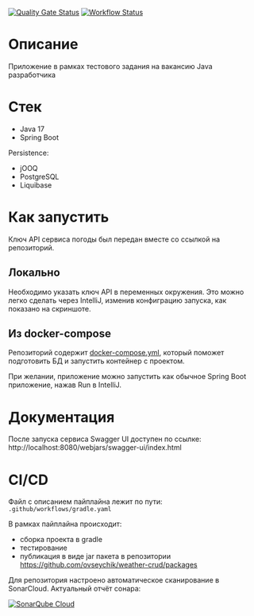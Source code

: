 [![Quality Gate Status](https://sonarcloud.io/api/project_badges/measure?project=ovseychik_weather-crud&metric=alert_status)](https://sonarcloud.io/summary/new_code?id=ovseychik_weather-crud)
[![Workflow Status](https://github.com/ovseychik/weather-crud/actions/workflows/gradle.yaml/badge.svg)](https://github.com/ovseychik/weather-crud/actions)

# Описание

Приложение в рамках тестового задания на вакансию Java разработчика

# Стек

* Java 17
* Spring Boot

Persistence:

* jOOQ
* PostgreSQL
* Liquibase

# Как запустить

Ключ API сервиса погоды был передан вместе со ссылкой на репозиторий.

## Локально

Необходимо указать ключ API в переменных окружения. Это можно легко сделать через IntelliJ, изменив конфиграцию запуска,
как показано на скриншоте.

## Из docker-compose

Репозиторий содержит [docker-compose.yml](docker-compose.yml), который поможет подготовить БД и запустить контейнер с
проектом.

При желании, приложение можно запустить как обычное Spring Boot приложение, нажав Run в IntelliJ.

# Документация

После запуска сервиса Swagger UI доступен по ссылке:
http://localhost:8080/webjars/swagger-ui/index.html

# CI/CD

Файл с описанием пайплайна лежит по пути: `.github/workflows/gradle.yaml`

В рамках пайплайна происходит:

* сборка проекта в gradle
* тестирование
* публикация в виде jar пакета в репозитории https://github.com/ovseychik/weather-crud/packages

Для репозитория настроено автоматическое сканирование в SonarCloud. Актуальный отчёт сонара:

[![SonarQube Cloud](https://sonarcloud.io/images/project_badges/sonarcloud-highlight.svg)](https://sonarcloud.io/summary/new_code?id=ovseychik_weather-crud)
